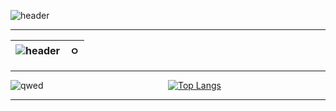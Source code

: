 ![header](https://capsule-render.vercel.app/api?type=soft&theme=dark&color=black&fontColor=FFFFFF&height=300&section=header&text=StarSong%20profile&fontSize=90)

---

|![header](https://capsule-render.vercel.app/api?type=soft&theme=dark&color=black&fontColor=FFFFFF&height=300&section=header&text=StarSong%20profile&fontSize=90)|ㅇ |
| --- | --- |


---

<div style="display: flex; overflow-x: auto;">
    <div style="flex: 1;">
        <img src="https://github.com/kami1152/kami1152/assets/85269354/0b0635a5-6803-4e35-a4a6-d7b4567917a6" alt="qwed">
    </div>
    <div style="flex: 1;">
        <a href="https://github.com/anuraghazra/github-readme-stats">
            <img src="https://github-readme-stats.vercel.app/api/top-langs/?username=kami1152&layout=compact" alt="Top Langs">
        </a>
    </div>
</div>

---
